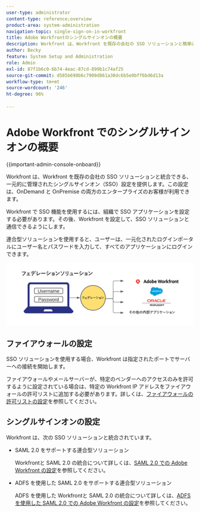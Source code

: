 ```yaml
---
user-type: administrator
content-type: reference;overview
product-area: system-administration
navigation-topic: single-sign-on-in-workfront
title: Adobe Workfrontのシングルサインオンの概要
description: Workfront は、Workfront を既存の会社の SSO ソリューションと簡単に統合できる、一元的に管理されたシングルサインオン（SSO）設定を提供します。この設定は、簡単に設定および管理でき、OnDemand と OnPremise の両方のエンタープライズユーザーが利用できます。
author: Becky
feature: System Setup and Administration
role: Admin
exl-id: 87f1b6c0-6b74-4eac-87cd-899b1c74af25
source-git-commit: d585b698b6c7900d861a30dc6b5e0bff6bd6d13a
workflow-type: tm+mt
source-wordcount: '246'
ht-degree: 96%

---
```


# Adobe Workfront でのシングルサインオンの概要

<!--Audited: 12/2023-->

{{important-admin-console-onboard}}


Workfront は、Workfront を既存の会社の SSO ソリューションと統合できる、一元的に管理されたシングルサインオン（SSO）設定を提供します。この設定は、OnDemand と OnPremise の両方のエンタープライズのお客様が利用できます。

Workfront で SSO 機能を使用するには、組織で SSO アプリケーションを設定する必要があります。その後、Workfront を設定して、SSO ソリューションと通信できるようにします。

連合型ソリューションを使用すると、ユーザーは、一元化されたログインポータルにユーザー名とパスワードを入力して、すべてのアプリケーションにログインできます。

![SSO フェデレーション ](assets/overview-sso-wf-fed-only.png)


## ファイアウォールの設定

SSO ソリューションを使用する場合、Workfront は指定されたポートでサーバーへの接続を開始します。

ファイアウォールやメールサーバーが、特定のベンダーへのアクセスのみを許可するように設定されている場合は、特定の Workfront IP アドレスをファイアウォールの許可リストに追加する必要があります。詳しくは、[ファイアウォールの許可リストの設定](../../../administration-and-setup/get-started-wf-administration/configure-your-firewall.md)を参照してください。

## シングルサインオンの設定

Workfront は、次の SSO ソリューションと統合されています。

* SAML 2.0 をサポートする連合型ソリューション

  Workfrontと SAML 2.0 の統合について詳しくは、[SAML 2.0 での Adobe Workfront の設定](../../../administration-and-setup/add-users/single-sign-on/configure-workfront-saml-2.md)を参照してください。

* ADFS を使用した SAML 2.0 をサポートする連合型ソリューション

  ADFS を使用した Workfrontと SAML 2.0 の統合について詳しくは、[ADFS を使用した SAML 2.0 での Adobe Workfront の設定](../../../administration-and-setup/add-users/single-sign-on/configure-workfront-saml-2-adfs.md)を参照してください。
